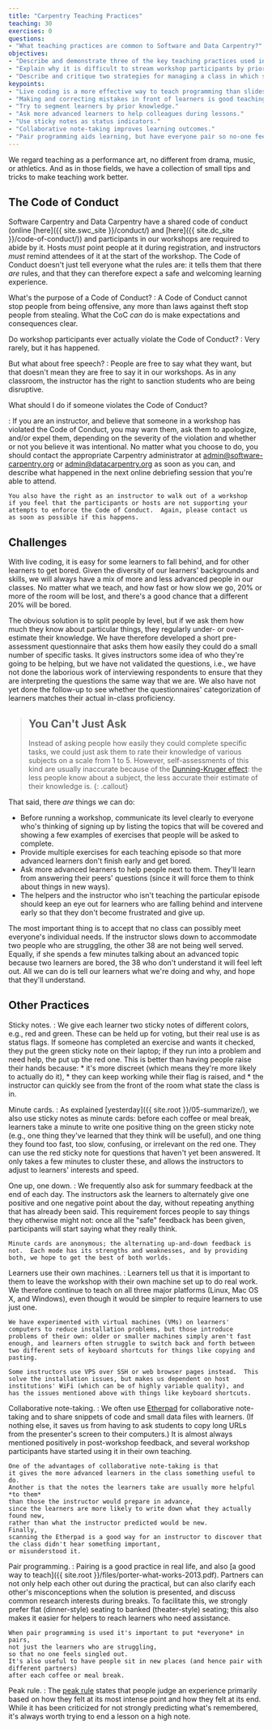 ```yaml
---
title: "Carpentry Teaching Practices"
teaching: 30
exercises: 0
questions:
- "What teaching practices are common to Software and Data Carpentry?"
objectives:
- "Describe and demonstrate three of the key teaching practices used in Software and Data Carpentry workshops and explain their benefits."
- "Explain why it is difficult to stream workshop participants by prior knowledge."
- "Describe and critique two strategies for managing a class in which students have diverse backgrounds and skill levels."
keypoints:
- "Live coding is a more effective way to teach programming than slides or whiteboarding."
- "Making and correcting mistakes in front of learners is good teaching practice."
- "Try to segment learners by prior knowledge."
- "Ask more advanced learners to help colleagues during lessons."
- "Use sticky notes as status indicators."
- "Collaborative note-taking improves learning outcomes."
- "Pair programming aids learning, but have everyone pair so no-one feels singled out."
---
```

We regard teaching as a performance art,
no different from drama, music, or athletics.
And as in those fields,
we have a collection of small tips and tricks to make teaching work better.

## The Code of Conduct

Software Carpentry and Data Carpentry have a shared code of conduct
(online [here]({{ site.swc_site }}/conduct/) and [here]({{ site.dc_site }}/code-of-conduct/))
and participants in our workshops are required to abide by it.
Hosts *must* point people at it during registration,
and instructors *must* remind attendees of it at the start of the workshop.
The Code of Conduct doesn't just tell everyone what the rules are:
it tells them that there *are* rules,
and that they can therefore expect a safe and welcoming learning experience.

What's the purpose of a Code of Conduct?
:   A Code of Conduct cannot stop people from being offensive, any more
    than laws against theft stop people from stealing.  What the CoC
    *can* do is make expectations and consequences clear.

Do workshop participants ever actually violate the Code of Conduct?
:   Very rarely, but it has happened.

But what about free speech?
:   People are free to say what they want, but that doesn't mean they
    are free to say it in our workshops.  As in any classroom, the
    instructor has the right to sanction students who are being
    disruptive.

What should I do if someone violates the Code of Conduct?

:   If you are an instructor, and believe that someone in a workshop has
    violated the Code of Conduct, you may warn them, ask them to
    apologize, and/or expel them, depending on the severity of the
    violation and whether or not you believe it was intentional.  No
    matter what you choose to do, you should contact the appropriate
    Carpentry administrator at
    [admin@software-carpentry.org](mailto:admin@software-carpentry.org)
    or [admin@datacarpentry.org](mailto:admin@datacarpentry.org) as
    soon as you can, and describe what happened in the next online
    debriefing session that you're able to attend.

    You also have the right as an instructor to walk out of a workshop
    if you feel that the participants or hosts are not supporting your
    attempts to enforce the Code of Conduct.  Again, please contact us
    as soon as possible if this happens.

## Challenges

With live coding, it is easy for some learners to fall behind, and for other
learners to get bored.  Given the diversity of our learners' backgrounds and skills, we will
always have a mix of more and less advanced people in our classes.  No
matter what we teach, and how fast or how slow we go, 20% or more of
the room will be lost, and there's a good chance that a different 20%
will be bored.

The obvious solution is to split people by level,
but if we ask them how much they know about particular things,
they regularly under- or over-estimate their knowledge.
We have therefore developed a short pre-assessment questionnaire
that asks them how easily they could do a small number of specific tasks.
It gives instructors some idea of who they're going to be helping,
but we have not validated the questions,
i.e.,
we have not done the laborious work of interviewing respondents
to ensure that they are interpreting the questions the same way that we are.
We also have not yet done the follow-up to see
whether the questionnaires' categorization of learners
matches their actual in-class proficiency.

> ## You Can't Just Ask
>
> Instead of asking people how easily they could complete specific tasks,
> we could just ask them to rate their knowledge of various subjects
> on a scale from 1 to 5.
> However,
> self-assessments of this kind are usually inaccurate
> because of the [Dunning-Kruger effect][wikipedia-dunning-kruger]:
> the less people know about a subject,
> the less accurate their estimate of their knowledge is.
{: .callout}

That said, there *are* things we can do:

*   Before running a workshop,
    communicate its level clearly to everyone who's thinking of signing up
    by listing the topics that will be covered
    and showing a few examples of exercises that people will be asked to complete.
*   Provide multiple exercises for each teaching episode
    so that more advanced learners don't finish early and get bored.
*   Ask more advanced learners to help people next to them.
    They'll learn from answering their peers' questions
    (since it will force them to think about things in new ways).
*   The helpers and the instructor who isn't teaching the particular episode
    should keep an eye out for learners who are falling behind
    and intervene early
    so that they don't become frustrated and give up.

The most important thing is to accept that
no class can possibly meet everyone's individual needs.
If the instructor slows down to accommodate two people who are struggling,
the other 38 are not being well served.
Equally,
if she spends a few minutes talking about an advanced topic because two learners are bored,
the 38 who don't understand it will feel left out.
All we can do is tell our learners what we're doing and why,
and hope that they'll understand.

## Other Practices

Sticky notes.
:   We give each learner two sticky notes of different colors,
    e.g., red and green.
    These can be held up for voting,
    but their real use is as status flags.
    If someone has completed an exercise and wants it checked,
    they put the green sticky note on their laptop;
    if they run into a problem and need help,
    the put up the red one.
    This is better than having people raise their hands because:
    *   it's more discreet (which means they're more likely to actually do it),
    *   they can keep working while their flag is raised, and
    *   the instructor can quickly see from the front of the room
        what state the class is in.

Minute cards.
:   As explained [yesterday]({{ site.root }}/05-summarize/), we also
    use sticky notes as minute cards: before each coffee or meal break,
    learners take a minute to write one positive thing on the green
    sticky note (e.g., one thing they've learned that they think will
    be useful), and one thing they found too fast, too slow,
    confusing, or irrelevant on the red one.  They can use the red
    sticky note for questions that haven't yet been answered.  It only
    takes a few minutes to cluster these, and allows the instructors
    to adjust to learners' interests and speed.

One up, one down.
:   We frequently also ask for summary feedback at the end of each day.
    The instructors ask the learners to alternately give one positive and
    one negative point about the day, without repeating anything that has
    already been said.  This requirement forces people to say things they
    otherwise might not: once all the "safe" feedback has been given,
    participants will start saying what they really think.

    Minute cards are anonymous; the alternating up-and-down feedback is
    not.  Each mode has its strengths and weaknesses, and by providing
    both, we hope to get the best of both worlds.

Learners use their own machines.
:   Learners tell us that it is important to them to leave the workshop
    with their own machine set up to do real work.  We therefore continue
    to teach on all three major platforms (Linux, Mac OS X, and Windows),
    even though it would be simpler to require learners to use just one.

    We have experimented with virtual machines (VMs) on learners'
    computers to reduce installation problems, but those introduce
    problems of their own: older or smaller machines simply aren't fast
    enough, and learners often struggle to switch back and forth between
    two different sets of keyboard shortcuts for things like copying and
    pasting.

    Some instructors use VPS over SSH or web browser pages instead.  This
    solve the installation issues, but makes us dependent on host
    institutions' WiFi (which can be of highly variable quality), and
    has the issues mentioned above with things like keyboard shortcuts.

Collaborative note-taking.
:   We often use [Etherpad][etherpad] for collaborative
    note-taking and to share snippets of code and small data files with
    learners. (If nothing else, it saves us from having to ask students to
    copy long URLs from the presenter's screen to their computers.) It is
    almost always mentioned positively in post-workshop feedback, and
    several workshop participants have started using it in their own
    teaching.

    One of the advantages of collaborative note-taking is that
    it gives the more advanced learners in the class something useful to do.
    Another is that the notes the learners take are usually more helpful *to them*
    than those the instructor would prepare in advance,
    since the learners are more likely to write down what they actually found new,
    rather than what the instructor predicted would be new.
    Finally,
    scanning the Etherpad is a good way for an instructor to discover that
    the class didn't hear something important,
    or misunderstood it.

Pair programming.
:   Pairing is a good practice in real life, and also
    [a good way to teach]({{ site.root }}/files/porter-what-works-2013.pdf).
    Partners can not only help each other out during the practical,
    but can also clarify each other's misconceptions when the solution is
    presented, and discuss common research interests during breaks. To
    facilitate this, we strongly prefer flat (dinner-style) seating to
    banked (theater-style) seating; this also makes it easier for helpers
    to reach learners who need assistance.

    When pair programming is used it's important to put *everyone* in pairs,
    not just the learners who are struggling,
    so that no one feels singled out.
    It's also useful to have people sit in new places (and hence pair with different partners)
    after each coffee or meal break.

Peak rule.
:   The [peak rule][wikipedia-peak-rule] states that
    people judge an experience primarily based on how they felt at its most intense point
    and how they felt at its end.
    While it has been criticized for not strongly predicting what's remembered,
    it's always worth trying to end a lesson on a high note.

[brunson-twitter]: https://twitter.com/danabrunson/status/684764295196876800
[etherpad]: http://etherpad.org
[wikipedia-dunning-kruger]: https://en.wikipedia.org/wiki/Dunning%E2%80%93Kruger_effect
[wikipedia-peak-rule]: https://en.wikipedia.org/wiki/Peak%E2%80%93end_rule

